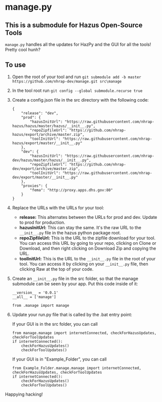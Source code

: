 # manage.py

## This is a submodule for Hazus Open-Source Tools

`manage.py` handles all the updates for HazPy and the GUI for all the tools! Pretty cool hunh?

## To use

1.  Open the root of your tool and run `git submodule add -b master https://github.com/nhrap-dev/manage.git src\manage`
2.  In the tool root run `git config --global submodule.recurse true`
3.  Create a config.json file in the src directory with the following code:

    ```
    {
        "release": "dev",
        "prod": {
            "hazusInitUrl": "https://raw.githubusercontent.com/nhrap-hazus/hazus/master/hazus/__init__.py",
            "repoZipfileUrl": "https://github.com/nhrap-hazus/export/archive/master.zip",
            "toolInitUrl": "https://raw.githubusercontent.com/nhrap-hazus/export/master/__init__.py"
        },
        "dev": {
            "hazusInitUrl": "https://raw.githubusercontent.com/nhrap-dev/hazus/master/hazus/__init__.py",
            "repoZipfileUrl": "https://github.com/nhrap-dev/export/archive/master.zip",
            "toolInitUrl": "https://raw.githubusercontent.com/nhrap-dev/export/master/__init__.py"
        },
        "proxies": {
            "fema": "http://proxy.apps.dhs.gov:80"
        }
    }

    ```

4.  Replace the URLs with the URLs for your tool:

    - **release:** This alternates between the URLs for prod and dev. Update to prod for production.
    - **hazusInitUrl:** This can stay the same. It's the raw URL to the `__init__.py` file in the hazus python package root.
    - **repoZipfileUrl:** This is the URL to the zipfile download for your tool. You can access this URL by going to your repo, clicking on Clone or Download, and then right clicking on Download Zip and copying the URL.
    - **toolInitUrl:** This is the URL to the `__init__.py` file in the root of your tool. You can access it by clicking on your `__init__.py` file, then clicking Raw at the top of your code.

5.  Create an `__init__.py` file in the src folder, so that the manage submodule can be seen by your app. Put this code inside of it:

    ```
    __version__ = '0.0.1'
    __all__ = ['manage']

    from .manage import manage
    ```

6.  Update your run.py file that is called by the .bat entry point:

    If your GUI is in the src folder, you can call

    ```
    from manage.manage import internetConnected, checkForHazusUpdates, checkForToolUpdates
    if internetConnected():
        checkForHazusUpdates()
        checkForToolUpdates()
    ```

    If your GUI is in "Example_Folder", you can call

    ```
    from Example_Folder.manage.manage import internetConnected, checkForHazusUpdates, checkForToolUpdates
    if internetConnected():
        checkForHazusUpdates()
        checkForToolUpdates()
    ```

Happying hacking!
